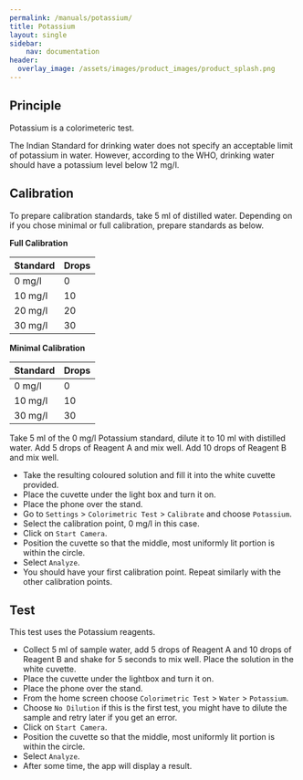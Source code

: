 ```yaml
---
permalink: /manuals/potassium/
title: Potassium
layout: single
sidebar: 
    nav: documentation
header:
  overlay_image: /assets/images/product_images/product_splash.png
---
```

## Principle
Potassium is a colorimeteric test. 

The Indian Standard for drinking water does not specify an acceptable limit of potassium in water. However, according to the WHO, drinking water should have a potassium level below 12 mg/l.

## Calibration
To prepare calibration standards, take 5 ml of distilled water. Depending on if you chose minimal or full calibration, prepare standards as below.

**Full Calibration**

| Standard | Drops |
| --- | --- |
| 0 mg/l | 0 |
| 10 mg/l | 10 |
| 20 mg/l | 20 |
| 30 mg/l | 30 |

**Minimal Calibration**

| Standard | Drops |
| --- | --- |
| 0 mg/l | 0 |
| 10 mg/l | 10 |
| 30 mg/l | 30 |

Take 5 ml of the 0 mg/l Potassium standard, dilute it to 10 ml with distilled water. Add 5 drops of Reagent A and mix well. Add 10 drops of Reagent B and mix well. 

* Take the resulting coloured solution and fill it into the white cuvette provided.
* Place the cuvette under the light box and turn it on.
* Place the phone over the stand.
* Go to `Settings` > `Colorimetric Test` > `Calibrate` and choose `Potassium`.
* Select the calibration point, 0 mg/l in this case.
* Click on `Start Camera`.
* Position the cuvette so that the middle, most uniformly lit portion is within the circle.
* Select `Analyze`.
* You should have your first calibration point. Repeat similarly with the other calibration points. 

## Test
This test uses the Potassium reagents.

* Collect 5 ml of sample water, add 5 drops of Reagent A and 10 drops of Reagent B and shake for 5 seconds to mix well. Place the solution in the white cuvette.
* Place the cuvette under the lightbox and turn it on.
* Place the phone over the stand.
* From the home screen choose `Colorimetric Test` > `Water` > `Potassium`.
* Choose `No Dilution` if this is the first test, you might have to dilute the sample and retry later if you get an error.
* Click on `Start Camera`.
* Position the cuvette so that the middle, most uniformly lit portion is within the circle.
* Select `Analyze`.
* After some time, the app will display a result.